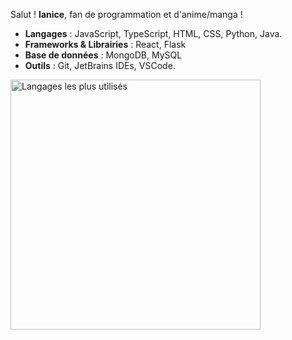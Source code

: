 Salut ! **Ianice**, fan de programmation et d'anime/manga ! 

- **Langages** : JavaScript, TypeScript, HTML, CSS, Python, Java.
- **Frameworks & Librairies** : React, Flask
- **Base de données** : MongoDB, MySQL
- **Outils** : Git, JetBrains IDEs, VSCode.


<img src="https://github-readme-stats.vercel.app/api/top-langs/?username=ianice-lng&layout=compact&theme=radical" alt="Langages les plus utilisés" width="400" />


